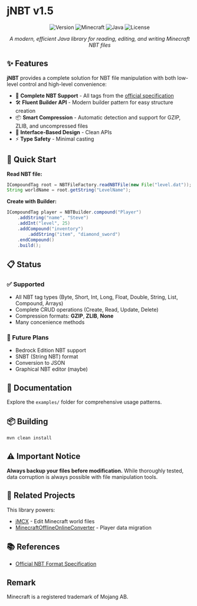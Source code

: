 # jNBT v1.5

<div align="center">

![Version](https://img.shields.io/badge/version-1.5-blue)
![Minecraft](https://img.shields.io/badge/minecraft-1.21.5%20(Java)-green)
![Java](https://img.shields.io/badge/java-21-red)
![License](https://img.shields.io/badge/license-MIT-brightgreen)

*A modern, efficient Java library for reading, editing, and writing Minecraft NBT files*

</div>

## ✨ Features

**jNBT** provides a complete solution for NBT file manipulation with both low-level control and high-level convenience:

- 🎯 **Complete NBT Support** - All tags from the [official specification](https://minecraft.wiki/w/NBT_format)
- 🛠️ **Fluent Builder API** - Modern builder pattern for easy structure creation
- 📦 **Smart Compression** - Automatic detection and support for GZIP, ZLIB, and uncompressed files
- 🔧 **Interface-Based Design** - Clean APIs
- ⚡ **Type Safety** - Minimal casting

## 🚀 Quick Start

**Read NBT file:**
```java
ICompoundTag root = NBTFileFactory.readNBTFile(new File("level.dat"));
String worldName = root.getString("LevelName");
```

**Create with Builder:**
```java
ICompoundTag player = NBTBuilder.compound("Player")
    .addString("name", "Steve")
    .addInt("level", 25)
    .addCompound("inventory")
        .addString("item", "diamond_sword")
    .endCompound()
    .build();
```

## 📋 Status

### ✅ Supported
- All NBT tag types (Byte, Short, Int, Long, Float, Double, String, List, Compound, Arrays)
- Complete CRUD operations (Create, Read, Update, Delete)
- Compression formats: **GZIP**, **ZLIB**, **None**
- Many concenience methods

### 🔮 Future Plans
- Bedrock Edition NBT support
- SNBT (String NBT) format
- Conversion to JSON
- Graphical NBT editor (maybe)

## 📖 Documentation

Explore the `examples/` folder for comprehensive usage patterns.

## 📦 Building
```bash
mvn clean install
```

## ⚠️ Important Notice

**Always backup your files before modification.** While thoroughly tested, data corruption is always possible with file manipulation tools.

## 🔗 Related Projects

This library powers:
- [jMCX](https://github.com/paul-eff/jMCX) - Edit Minecraft world files
- [MinecraftOfflineOnlineConverter](https://github.com/paul-eff/MinecraftOfflineOnlineConverter) - Player data migration

## 📚 References

- [Official NBT Format Specification](https://minecraft.wiki/w/NBT_format)

## Remark
Minecraft is a registered trademark of Mojang AB.